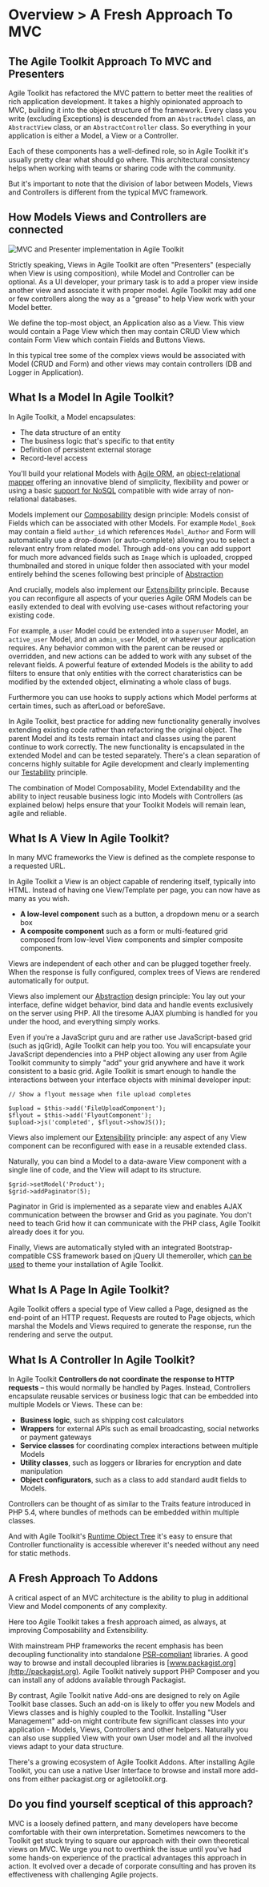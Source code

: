 # Overview > A Fresh Approach To MVC

## The Agile Toolkit Approach To MVC and Presenters

Agile Toolkit has refactored the MVC pattern to better meet the realities of rich application development. It takes a highly opinionated approach to MVC, building it into the object structure of the framework. Every class you write (excluding Exceptions) is descended from an `AbstractModel` class, an `AbstractView` class, or an `AbstractController` class. So everything in your application is either a Model, a View or a Controller. 

Each of these components has a well-defined role, so in Agile Toolkit it's usually pretty clear what should go where. This architectural consistency helps when working with teams or sharing code with the community.

But it's important to note that the division of labor between Models, Views and Controllers is different from the typical MVC framework. 

## How Models Views and Controllers are connected

![MVC and Presenter implementation in Agile Toolkit](tmp-mvc-presenter.png)

Strictly speaking, Views in Agile Toolkit are often "Presenters" (especially when View is using composition), while Model and Controller can be optional. As a UI developer, your primary task is to add a proper view inside another view and associate it with proper model. Agile Toolkit may add one or few controllers along the way as a "grease" to help View work with your Model better.

We define the top-most object, an Application also as a View. This view would contain a Page View which then may contain CRUD View which contain Form View which contain Fields and Buttons Views.

In this typical tree some of the complex views would be associated with Model (CRUD and Form) and other views may contain controllers (DB and Logger in Application).


## What Is a Model In Agile Toolkit?

In Agile Toolkit, a Model encapsulates: 

* The data structure of an entity
* The business logic that's specific to that entity
* Definition of persistent external storage
* Record-level access

You'll build your relational Models with [Agile ORM](/TODO), an [object-relational mapper](http://en.wikipedia.org/wiki/Object-relational_mapping) offering an innovative blend of simplicity, flexibility and power or using a basic [support for NoSQL](/TODO) compatible with wide array of non-relational databases.


Models implement our [Composability](/TODO) design principle: Models consist of Fields which can be associated with other Models. For example `Model_Book` may contain a field `author_id` which references `Model_Author` and Form will automatically use a drop-down (or auto-complete) allowing you to select a relevant entry from related model. Through add-ons you can add support for much more advanced fields such as `Image` which is uploaded, cropped thumbnailed and stored in unique folder then associated with your model entirely behind the scenes following best principle of [Abstraction](/TODO)

And crucially, models also implement our [Extensibility](/TODO) principle. Because you can reconfigure all aspects of your queries Agile ORM Models can be easily extended to deal with evolving use-cases without refactoring your existing code.

For example, a `user` Model could be extended into a `superuser` Model, an `active_user` Model, and an `admin_user` Model, or whatever your application requires. Any behavior common with the parent can be reused or overridden, and new actions can be added to work with any subset of the relevant fields. A powerful feature of extended Models is the ability to add filters to ensure that only entities with the correct charateristics can be modified by the extended object, eliminating a whole class of bugs. 

Furthermore you can use hooks to supply actions which Model performs at certain times, such as afterLoad or beforeSave.

In Agile Toolkit, best practice for adding new functionality generally involves extending existing code rather than refactoring the original object. The parent Model and its tests remain intact and classes using the parent continue to work  correctly. The new functionality is encapsulated in the extended Model and can be tested separately. There's a clean separation of concerns highly suitable for Agile development and clearly implementing our [Testability](/TODO) principle.

The combination of Model Composability, Model Extendability and the ability to inject reusable business logic into Models with Controllers (as explained below) helps ensure that your Toolkit Models will remain lean, agile and reliable.

## What Is A View In Agile Toolkit?

In many MVC frameworks the View is defined as the complete response to a requested URL. 

In Agile Toolkit a View is an object capable of rendering itself, typically into HTML. Instead of having one View/Template per page, you can now have as many as you wish. 

* **A low-level component** such as a button, a dropdown menu or a search box 
* **A composite component** such as a form or multi-featured grid composed from low-level View components and simpler composite components.

Views are independent of each other and can be plugged together freely. When the response is fully configured, complex trees of Views are rendered automatically for output.

Views also implement our [Abstraction](/TODO) design principle:
You lay out your interface, define widget behavior, bind data and handle events exclusively on the server using PHP. All the tiresome AJAX plumbing is handled for you under the hood, and everything simply works. 

Even if you're a JavaScript guru and are rather use JavaScript-based grid (such as jqGrid), Agile Toolkit can help you too. You will encapsulate your JavaScript dependencies into a PHP object allowing any user from Agile Toolkit community to simply "add" your grid anywhere and have it work consistent to a basic grid. Agile Toolkit is smart enough to handle the interactions between your interface objects with minimal developer input:

    // Show a flyout message when file upload completes

    $upload = $this->add('FileUploadComponent');
    $flyout = $this->add('FlyoutComponent');
    $upload->js('completed', $flyout->showJS());

Views also implement our [Extensibility](/TODO) principle: any aspect of any View component can be reconfigured with ease in a reusable extended class.

Naturally, you can bind a Model to a data-aware View component with a single line of code, and the View will adapt to its structure.

    $grid->setModel('Product');
    $grid->addPaginator(5);

Paginator in Grid is implemented as a separate view and enables AJAX communication between the browser and Grid as you paginate. You don't need to teach Grid how it can communicate with the PHP class, Agile Toolkit already does it for you.

Finally, Views are automatically styled with an integrated Bootstrap-compatible CSS framework based on jQuery UI themeroller, which [can be used](http://jqueryui.com/themeroller/) to theme your installation of Agile Toolkit.

## What Is A Page In Agile Toolkit?

Agile Toolkit offers a special type of View called a Page, designed as the end-point of an HTTP request. Requests are routed to Page objects, which marshal the Models and Views required to generate the response, run the rendering and serve the output.

## What Is A Controller In Agile Toolkit?

In Agile Toolkit **Controllers do not coordinate the response to HTTP requests** &ndash; this would normally be handled by Pages. Instead, Controllers encapsulate reusable services or business logic that can be embedded into multiple Models or Views. These can be:

* **Business logic**, such as shipping cost calculators
* **Wrappers** for external APIs such as email broadcasting, social networks or payment gateways
* **Service classes** for coordinating complex interactions between multiple Models
* **Utility classes**, such as loggers or libraries for encryption and date manipulation
* **Object configurators**, such as a class to add standard audit fields to Models.

Controllers can be thought of as similar to the Traits feature introduced in PHP 5.4, where bundles of methods can be embedded within multiple classes.

And with Agile Toolkit's [Runtime Object Tree](/TODO) it's easy to ensure that Controller functionality is accessible wherever it's needed without any need <!-- needed need --> for static methods.

## A Fresh Approach To Addons

A critical aspect of an MVC architecture is the ability to plug in additional View and Model components of any complexity.

Here too Agile Toolkit takes a fresh approach aimed, as always, at improving Composability and Extensibility.

With mainstream PHP frameworks the recent emphasis has been decoupling functionality into standalone [PSR-compliant](https://github.com/php-fig/fig-standards/tree/master/accepted) libraries. A good way to browse and install decoupled libraries is [www.packagist.org](http://packagist.org). Agile Toolkit natively support PHP Composer and you can install any of addons available through Packagist.

By contrast, Agile Toolkit native Add-ons are designed to rely on Agile Toolkit base classes. Such an add-on is likely to offer you new Models and Views classes and is highly coupled to the Toolkit. Installing "User Management" add-on might contribute few significant classes into your application - Models, Views, Controllers and other helpers. Naturally you can also use supplied View with your own User model and all the involved views adapt to your data structure.

There's a growing ecosystem of Agile Toolkit Addons. After installing Agile Toolkit, you can use a native User Interface to browse and install more add-ons from either packagist.org or agiletoolkit.org.

<!-- Will this be launched in time? -->
<!-- yes -->


## Do you find yourself sceptical of this approach?

MVC is a loosely defined pattern, and many developers have become comfortable with their own interpretation. Sometimes newcomers to the Toolkit get stuck trying to square our approach with their own theoretical views on MVC. We urge you not to overthink the issue until you've had some hands-on experience of the practical advantages this approach in action. It evolved over a decade of corporate consulting and has proven its effectiveness with challenging Agile projects. 
